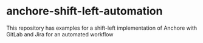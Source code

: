 # anchore-shift-left-automation
This repository has examples for a shift-left implementation of Anchore with GitLab and Jira for an automated workflow
